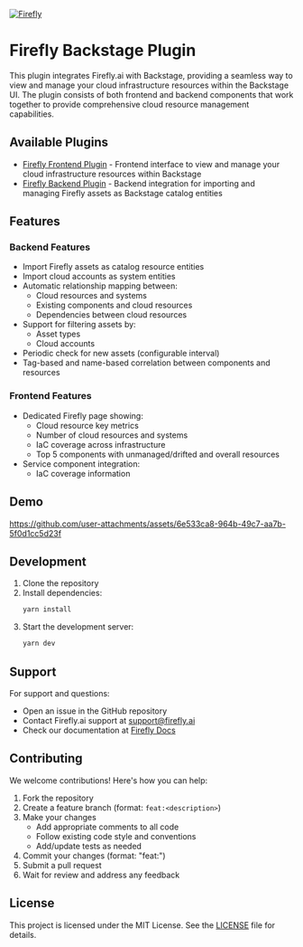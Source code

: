 [![Firefly](https://infralight-templates-public.s3.amazonaws.com/company-logos/firefly_logo_white.png)](https://firefly.ai)

# Firefly Backstage Plugin

This plugin integrates Firefly.ai with Backstage, providing a seamless way to view and manage your cloud infrastructure resources within the Backstage UI. The plugin consists of both frontend and backend components that work together to provide comprehensive cloud resource management capabilities.

## Available Plugins

- [Firefly Frontend Plugin](./plugins/firefly/README.md) - Frontend interface to view and manage your cloud infrastructure resources within Backstage
- [Firefly Backend Plugin](./plugins/firefly-backend/README.md) - Backend integration for importing and managing Firefly assets as Backstage catalog entities

## Features

### Backend Features

- Import Firefly assets as catalog resource entities
- Import cloud accounts as system entities
- Automatic relationship mapping between:
  - Cloud resources and systems
  - Existing components and cloud resources
  - Dependencies between cloud resources
- Support for filtering assets by:
  - Asset types
  - Cloud accounts
- Periodic check for new assets (configurable interval)
- Tag-based and name-based correlation between components and resources

### Frontend Features

- Dedicated Firefly page showing:
  - Cloud resource key metrics
  - Number of cloud resources and systems
  - IaC coverage across infrastructure
  - Top 5 components with unmanaged/drifted and overall resources
- Service component integration:
  - IaC coverage information
 
## Demo

https://github.com/user-attachments/assets/6e533ca8-964b-49c7-aa7b-5f0d1cc5d23f

## Development

1. Clone the repository
2. Install dependencies:
   ```bash
   yarn install
   ```
3. Start the development server:
   ```bash
   yarn dev
   ```

## Support

For support and questions:

- Open an issue in the GitHub repository
- Contact Firefly.ai support at [support@firefly.ai](mailto:support@firefly.ai)
- Check our documentation at [Firefly Docs](https://docs.firefly.ai)

## Contributing

We welcome contributions! Here's how you can help:

1. Fork the repository
2. Create a feature branch (format: `feat:<description>`)
3. Make your changes
   - Add appropriate comments to all code
   - Follow existing code style and conventions
   - Add/update tests as needed
4. Commit your changes (format: "feat:<description>")
5. Submit a pull request
6. Wait for review and address any feedback

## License

This project is licensed under the MIT License. See the [LICENSE](LICENSE) file for details.
